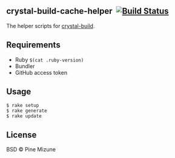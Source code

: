 ## crystal-build-cache-helper &nbsp;[![Build Status](https://app.snap-ci.com/crenv/crystal-build-cache-helper/branch/master/build_image)](https://app.snap-ci.com/crenv/crystal-build-cache-helper/branch/master)

The helper scripts for [crystal-build](https://github.com/pine/crystal-build).

## Requirements

- Ruby `$(cat .ruby-version)`
- Bundler
- GitHub access token

## Usage

```
$ rake setup
$ rake generate
$ rake update
```

## License

BSD &copy; Pine Mizune
